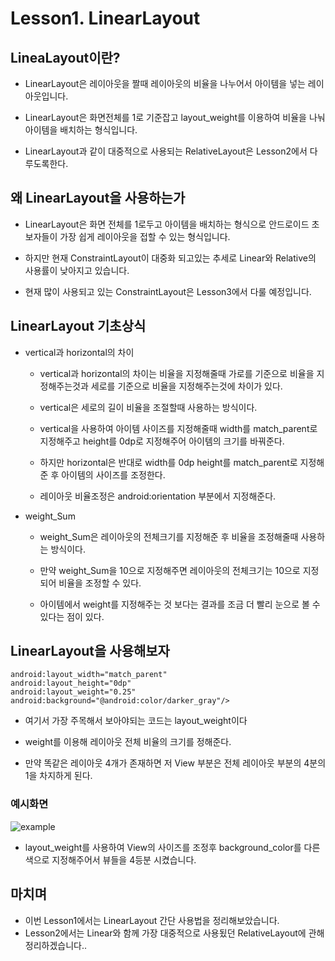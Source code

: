 # Lesson1. LinearLayout

## LineaLayout이란?
+ LinearLayout은 레이아웃을 짤때 레이아웃의 비율을 나누어서 아이템을 넣는 레이아웃입니다.

+ LinearLayout은 화면전체를 1로 기준잡고 layout_weight를 이용하여 비율을 나눠 아이템을 배치하는 형식입니다.

+ LinearLayout과 같이 대중적으로 사용되는 RelativeLayout은 Lesson2에서 다루도록한다.

## 왜 LinearLayout을 사용하는가

+ LinearLayout은 화면 전체를 1로두고 아이템을 배치하는 형식으로 안드로이드 초보자들이 가장 쉽게 레이아웃을 접할 수 있는 형식입니다.
 
 + 하지만 현재 ConstraintLayout이 대중화 되고있는 추세로 Linear와 Relative의 사용률이 낮아지고 있습니다.

 + 현재 많이 사용되고 있는 ConstraintLayout은 Lesson3에서 다룰 예정입니다.

## LinearLayout 기초상식

* vertical과 horizontal의 차이
    * vertical과 horizontal의 차이는 비율을 지정해줄때 가로를 기준으로 비율을 지정해주는것과 세로를 기준으로 비율을 지정해주는것에 차이가 있다.
     
     * vertical은 세로의 길이 비율을 조절할때 사용하는 방식이다.
    
    * vertical을 사용하여 아이템 사이즈를 지정해줄때 width를 match_parent로 지정해주고 height를 0dp로 지정해주어 아이템의 크기를 바꿔준다.

    * 하지만 horizontal은 반대로 width를 0dp height를 match_parent로 지정해준 후 아이템의 사이즈를 조정한다.

    * 레이아웃 비율조정은 android:orientation 부분에서 지정해준다.

* weight_Sum
    
    * weight_Sum은 레이아웃의 전체크기를 지정해준 후 비율을 조정해줄때 사용하는 방식이다.
    
    * 만약 weight_Sum을 10으로 지정해주면 레이아웃의 전체크기는 10으로 지정되어 비율을 조정할 수 있다.

    * 아이템에서 weight를 지정해주는 것 보다는 결과를 조금 더 빨리 눈으로 볼 수 있다는 점이 있다.

## LinearLayout을 사용해보자
<pre><code>android:layout_width="match_parent"
android:layout_height="0dp"        
android:layout_weight="0.25"
android:background="@android:color/darker_gray"/>
</code></pre>

* 여기서 가장 주목해서 보아야되는 코드는 layout_weight이다

* weight를 이용해 레이아웃 전체 비율의 크기를 정해준다. 

* 만약 똑같은 레이아웃 4개가 존재하면 저 View 부분은 전체 레이아웃 부분의 4분의 1을 차지하게 된다.

### 예시화면
![example](https://user-images.githubusercontent.com/26649912/45791907-968a6980-bcc6-11e8-8238-b751c329a717.PNG)

* layout_weight를 사용하여 View의 사이즈를 조정후 background_color를 다른 색으로 지정해주어서 뷰들을 4등분 시켰습니다.

## 마치며
 * 이번 Lesson1에서는 LinearLayout 간단 사용법을 정리해보았습니다.
 * Lesson2에서는 Linear와 함께 가장 대중적으로 사용됬던 RelativeLayout에 관해 정리하겠습니다..
